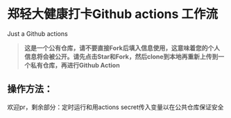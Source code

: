 # 郑轻大健康打卡Github actions 工作流
Just a Github actions

> **这是一个公有仓库，请不要直接Fork后填入信息使用，这意味着您的个人信息将会被公开。请先点击Star和Fork，然后clone到本地再重新上传到一个私有仓库，再进行Github Action**

## 操作方法：



欢迎pr，剩余部分：定时运行和用actions secret传入变量以在公共仓库保证安全
